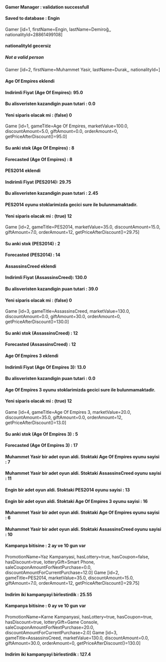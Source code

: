 
#### Gamer Manager : validation successfull
#### Saved to database : Engin
Gamer [id=1, firstName=Engin, lastName=Demiroğ,, nationalityId=28861499108]
#### nationalityId gecersiz
##### Not a valid person
Gamer [id=2, firstName=Muhammet Yasir, lastName=Durak,, nationalityId=]
#### Age Of Empires eklendi
#### Indirimli Fiyat (Age Of Empires): 95.0
#### Bu alisveristen kazandigin puan tutari : 0.0
#### Yeni siparis olacak mi : (false) 0
Game [id=1, gameTitle=Age Of Empires, marketValue=100.0, discountAmount=5.0, giftAmount=0.0, orderAmount=0, getPriceAfterDiscount()=95.0]
#### Su anki stok (Age Of Empires) : 8
#### Forecasted (Age Of Empires) : 8
#### PES2014 eklendi
#### Indirimli Fiyat (PES2014): 29.75
#### Bu alisveristen kazandigin puan tutari : 2.45
#### PES2014 oyunu stoklarimizda gecici sure ile bulunmamaktadir.
#### Yeni siparis olacak mi : (true) 12
Game [id=2, gameTitle=PES2014, marketValue=35.0, discountAmount=15.0, giftAmount=7.0, orderAmount=12, getPriceAfterDiscount()=29.75]
#### Su anki stok (PES2014) : 2
#### Forecasted (PES2014) : 14
#### AssassinsCreed eklendi
#### Indirimli Fiyat (AssassinsCreed): 130.0
#### Bu alisveristen kazandigin puan tutari : 39.0
#### Yeni siparis olacak mi : (false) 0
Game [id=3, gameTitle=AssassinsCreed, marketValue=130.0, discountAmount=0.0, giftAmount=30.0, orderAmount=0, getPriceAfterDiscount()=130.0]
#### Su anki stok (AssassinsCreed) : 12
#### Forecasted (AssassinsCreed) : 12
#### Age Of Empires 3 eklendi
#### Indirimli Fiyat (Age Of Empires 3): 13.0
#### Bu alisveristen kazandigin puan tutari : 0.0
#### Age Of Empires 3 oyunu stoklarimizda gecici sure ile bulunmamaktadir.
#### Yeni siparis olacak mi : (true) 12
Game [id=4, gameTitle=Age Of Empires 3, marketValue=20.0, discountAmount=35.0, giftAmount=0.0, orderAmount=12, getPriceAfterDiscount()=13.0]
#### Su anki stok (Age Of Empires 3) : 5
#### Forecasted (Age Of Empires 3) : 17
#### Muhammet Yasir bir adet oyun aldi. Stoktaki Age Of Empires oyunu sayisi : 7
#### Muhammet Yasir bir adet oyun aldi. Stoktaki AssassinsCreed oyunu sayisi : 11
#### Engin bir adet oyun aldi. Stoktaki PES2014 oyunu sayisi : 13
#### Engin bir adet oyun aldi. Stoktaki Age Of Empires 3 oyunu sayisi : 16
#### Muhammet Yasir bir adet oyun aldi. Stoktaki Age Of Empires oyunu sayisi : 6
#### Muhammet Yasir bir adet oyun aldi. Stoktaki AssassinsCreed oyunu sayisi : 10
#### Kampanya bitisine :  2 ay ve 10 gun var
PromotionName=Yaz Kampanyasi, hasLottery=true, hasCoupon=false, hasDiscount=true, lotteryGift=Smart Phone, saleCouponAmountForNextPurchase=0.0, discountAmountForCurrentPurchase=12.0]
Game [id=2, gameTitle=PES2014, marketValue=35.0, discountAmount=15.0, giftAmount=7.0, orderAmount=12, getPriceAfterDiscount()=29.75]
#### Indirim iki kampanyayi birlestirdik : 25.55
#### Kampanya bitisine :  0 ay ve 10 gun var
PromotionName=Karne Kampanyasi, hasLottery=true, hasCoupon=true, hasDiscount=true, lotteryGift=Game Console, saleCouponAmountForNextPurchase=20.0, discountAmountForCurrentPurchase=2.0]
Game [id=3, gameTitle=AssassinsCreed, marketValue=130.0, discountAmount=0.0, giftAmount=30.0, orderAmount=0, getPriceAfterDiscount()=130.0]
#### Indirim iki kampanyayi birlestirdik : 127.4